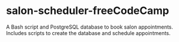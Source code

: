 # salon-scheduler-freeCodeCamp
A Bash script and PostgreSQL database to book salon appointments. Includes scripts to create the database and schedule appointments.
